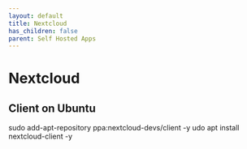 ```yaml
---
layout: default
title: Nextcloud
has_children: false
parent: Self Hosted Apps
---
```


# Nextcloud

## Client on Ubuntu

sudo add-apt-repository ppa:nextcloud-devs/client -y
udo apt install nextcloud-client -y

